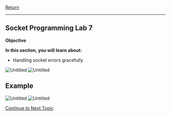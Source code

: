 <a href="https://github.com/Bpmhome/Socket-Programming" rel="Return"> Return</a>

---

## Socket Programming Lab 7

**Objective**

**In this section, you will learn about:**
* Handling socket errors gracefully

![Untitled](https://user-images.githubusercontent.com/47218652/60993777-bdc52c80-a314-11e9-9c38-55c6648f4d43.png)
![Untitled](https://user-images.githubusercontent.com/47218652/60993823-d46b8380-a314-11e9-9f04-f6fc181af0d1.png)

## Example

![Untitled](https://user-images.githubusercontent.com/47218652/60993650-7ccd1800-a314-11e9-8cad-4a79f8533580.png)
![Untitled](https://user-images.githubusercontent.com/47218652/60993705-9a9a7d00-a314-11e9-8f99-e7808ce1d7df.png)

<a href="https://github.com/Bpmhome/Socket-Programming/blob/master/Socket%20Programming%20Lab8.md" > Continue to Next Topic </a>
